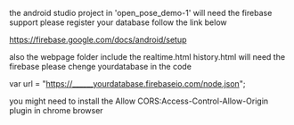 

the android studio project in 'open_pose_demo-1' will need the firebase support
please register your database follow the link below 

https://firebase.google.com/docs/android/setup


also the webpage folder include the realtime.html  history.html will need the firebase please chenge yourdatabase in the code 


var url = "https://______yourdatabase.firebaseio.com/node.json";

you might need to install the Allow CORS:Access-Control-Allow-Origin plugin in chrome browser
